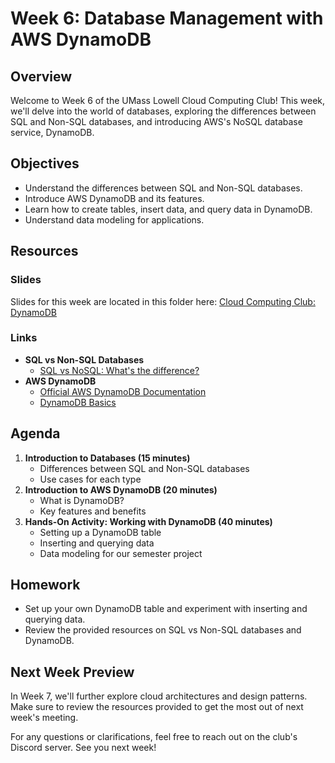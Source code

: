 # Week 6: Database Management with AWS DynamoDB

## Overview
Welcome to Week 6 of the UMass Lowell Cloud Computing Club! This week, we'll delve into the world of databases, exploring the differences between SQL and Non-SQL databases, and introducing AWS's NoSQL database service, DynamoDB.

## Objectives
- Understand the differences between SQL and Non-SQL databases.
- Introduce AWS DynamoDB and its features.
- Learn how to create tables, insert data, and query data in DynamoDB.
- Understand data modeling for applications.

## Resources

### Slides

Slides for this week are located in this folder here: [Cloud Computing Club: DynamoDB](Cloud_Computing_Club_DynamoDB.pdf)

### Links
- **SQL vs Non-SQL Databases**
  - [SQL vs NoSQL: What's the difference?](https://www.mongodb.com/nosql-explained/nosql-vs-sql)
- **AWS DynamoDB**
  - [Official AWS DynamoDB Documentation](https://aws.amazon.com/dynamodb/)
  - [DynamoDB Basics](https://docs.aws.amazon.com/amazondynamodb/latest/developerguide/Introduction.html)

## Agenda
1. **Introduction to Databases (15 minutes)**
   - Differences between SQL and Non-SQL databases
   - Use cases for each type
2. **Introduction to AWS DynamoDB (20 minutes)**
   - What is DynamoDB?
   - Key features and benefits
3. **Hands-On Activity: Working with DynamoDB (40 minutes)**
   - Setting up a DynamoDB table
   - Inserting and querying data
   - Data modeling for our semester project

## Homework
- Set up your own DynamoDB table and experiment with inserting and querying data.
- Review the provided resources on SQL vs Non-SQL databases and DynamoDB.

## Next Week Preview
In Week 7, we'll further explore cloud architectures and design patterns. Make sure to review the resources provided to get the most out of next week's meeting.

For any questions or clarifications, feel free to reach out on the club's Discord server. See you next week!
